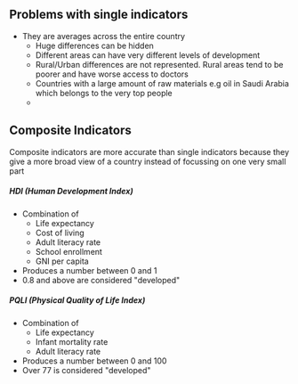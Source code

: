 ## Problems with single indicators
* They are averages across the entire country
	* Huge differences can be hidden
	* Different areas can have very different levels of development
	* Rural/Urban differences are not represented. Rural areas tend to be poorer and have worse access to doctors
	* Countries with a large amount of raw materials e.g oil in Saudi Arabia which belongs to the very top people
	* 

## Composite Indicators
Composite indicators are more accurate than single indicators because they give a more broad view of a country instead of focussing on one very small part

##### HDI (Human Development Index)
* Combination of
	* Life expectancy
	* Cost of living
	* Adult literacy rate
	* School enrollment
	* GNI per capita
* Produces a number between 0 and 1
* 0.8 and above are considered "developed"

##### PQLI (Physical Quality of Life Index)
* Combination of
	* Life expectancy
	* Infant mortality rate
	* Adult literacy rate
* Produces a number between 0 and 100
* Over 77 is considered "developed"